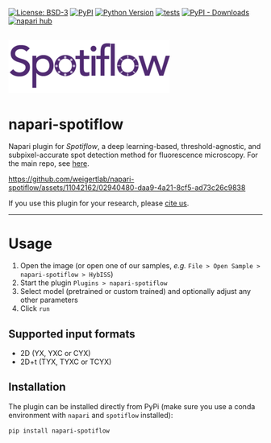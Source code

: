 [![License: BSD-3](https://img.shields.io/badge/License-BSD3-blue.svg)](https://www.gnu.org/licenses/bsd3)
[![PyPI](https://img.shields.io/pypi/v/napari-spotiflow.svg?color=green)](https://pypi.org/project/napari-spotiflow)
[![Python Version](https://img.shields.io/pypi/pyversions/napari-spotiflow.svg?color=green)](https://python.org)
[![tests](https://github.com/weigertlab/napari-spotiflow/workflows/tests/badge.svg)](https://github.com/weigertlab/napari-spotiflow/actions)
[![PyPI - Downloads](https://img.shields.io/pypi/dm/napari-spotiflow)](https://pypistats.org/packages/napari-spotiflow)
[![napari hub](https://img.shields.io/endpoint?url=https://api.napari-hub.org/shields/napari-spotiflow)](https://napari-hub.org/plugins/napari-spotiflow)

![Logo](artwork/spotiflow_logo.png)
---

# napari-spotiflow

Napari plugin for *Spotiflow*, a deep learning-based, threshold-agnostic, and subpixel-accurate spot detection method for fluorescence microscopy. For the main repo, see [here](https://github.com/weigertlab/spotiflow). 

  
https://github.com/weigertlab/napari-spotiflow/assets/11042162/02940480-daa9-4a21-8cf5-ad73c26c9838

If you use this plugin for your research, please [cite us](https://github.com/weigertlab/spotiflow#how-to-cite).

----------------------------------

# Usage 

1. Open the image (or open one of our samples, _e.g._ `File > Open Sample > napari-spotiflow > HybISS`)
2. Start the plugin `Plugins > napari-spotiflow`
3. Select model (pretrained or custom trained) and optionally adjust any other parameters
4. Click `run`

## Supported input formats
- 2D (YX, YXC or CYX)
- 2D+t (TYX, TYXC or TCYX)

## Installation

The plugin can be installed directly from PyPi (make sure you use a conda environment with `napari` and `spotiflow` installed):

```
pip install napari-spotiflow
```
